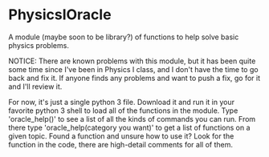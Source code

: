 # PhysicsIOracle
A module (maybe soon to be library?) of functions to help solve basic physics problems.

NOTICE: There are known problems with this module, but it has been quite some time since I've been in Physics I class, and I don't have the time to go back and fix it. If anyone finds any problems and want to push a fix, go for it and I'll review it. 

For now, it's just a single python 3 file.
Download it and run it in your favorite python 3 shell to load all of the functions in the module.
Type 'oracle_help()' to see a list of all the kinds of commands you can run. From there type 'oracle_help(category you want)' to get a list of functions on a given topic. Found a function and unsure how to use it? Look for the function in the code, there are high-detail comments for all of them. 

